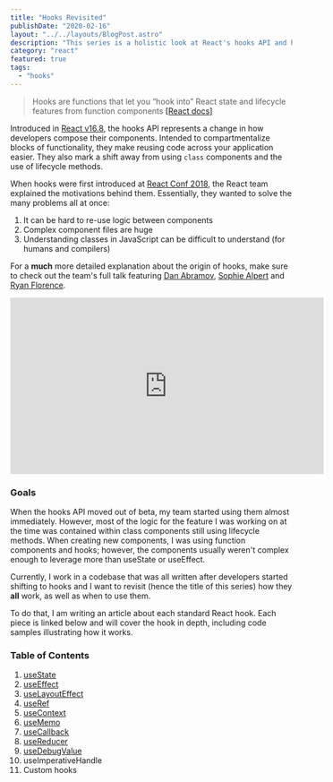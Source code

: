 ```yaml
---
title: "Hooks Revisited"
publishDate: "2020-02-16"
layout: "../../layouts/BlogPost.astro"
description: "This series is a holistic look at React's hooks API and how they each work."
category: "react"
featured: true
tags:
  - "hooks"
---
```


> Hooks are functions that let you “hook into” React state and lifecycle features from function components [[React docs]](https://reactjs.org/docs/hooks-overview.html#but-what-is-a-hook)

Introduced in <a href="https://github.com/facebook/react/blob/master/CHANGELOG.md#1680-february-6-2019" target="_blank">React v16.8</a>, the hooks API represents a change in how developers compose their components. Intended to compartmentalize blocks of functionality, they make reusing code across your application easier. They also mark a shift away from using `class` components and the use of lifecycle methods.

When hooks were first introduced at [React Conf 2018](https://www.youtube.com/playlist?list=PLPxbbTqCLbGE5AihOSExAa4wUM-P42EIJ), the React team explained the motivations behind them. Essentially, they wanted to solve the many problems all at once:

1. It can be hard to re-use logic between components
2. Complex component files are huge
3. Understanding classes in JavaScript can be difficult to understand (for humans and compilers)

For a **much** more detailed explanation about the origin of hooks, make sure to check out the team's full talk featuring [Dan Abramov](https://overreacted.io/), [Sophie Alpert](https://sophiebits.com/) and [Ryan Florence](https://reacttraining.com/).

<iframe
  width="560"
  height="315"
  src="https://www.youtube.com/embed/dpw9EHDh2bM"
  frameborder="0"
  allow="accelerometer; autoplay; encrypted-media; gyroscope; picture-in-picture"
  allowfullscreen
></iframe>

### Goals

When the hooks API moved out of beta, my team started using them almost immediately. However, most of the logic for the feature I was working on at the time was contained within class components still using lifecycle methods. When creating new components, I was using function components and hooks; however, the components usually weren't complex enough to leverage more than useState or useEffect.

Currently, I work in a codebase that was all written after developers started shifting to hooks and I want to revisit (hence the title of this series) how they **all** work, as well as when to use them.

To do that, I am writing an article about each standard React hook. Each piece is linked below and will cover the hook in depth, including code samples illustrating how it works.

### Table of Contents

1. <a href="/posts/hooks-usestate">useState</a>
2. <a href="/posts/hooks-useeffect">useEffect</a>
3. <a href="/posts/hooks-uselayouteffect">useLayoutEffect</a>
4. <a href="/posts/hooks-useref">useRef</a>
5. <a href="/posts/hooks-usecontext">useContext</a>
6. <a href="/posts/hooks-usememo">useMemo</a>
7. <a href="/posts/hooks-usecallback">useCallback</a>
8. <a href="/posts/hooks-usereducer">useReducer</a>
9. <a href="/posts/hooks-usedebugvalue">useDebugValue</a>
10. useImperativeHandle
11. Custom hooks
